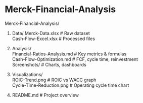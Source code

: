 # Merck-Financial-Analysis



Merck-Financial-Analysis/  
1) Data/ 
       Merck-Data.xlsx                   # Raw dataset  
       Cash-Flow-Excel.xlsx              # Processed files 
       
2) Analysis/  
    Financial-Ratios-Analysis.md         # Key metrics & formulas  
    Cash-Flow-Optimization.md            # FCF, cycle time, reinvestment  
    Screenshots/                         # Charts, dashboards  
    
3) Visualizations/  
    ROIC-Trend.png                       # ROIC vs WACC graph  
    Cycle-Time-Reduction.png             # Operating cycle time chart  
    
4) README.md                                # Project overview  
